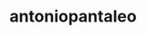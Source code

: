 ---
title: antoniopantaleo
github: https://github.com/antoniopantaleo
mode: dark
transition: 3s
archetype:
  - Little Bit of Everything
---
